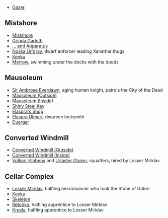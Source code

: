<script type="module">
    import {init} from "/js/dragon_heist/gm_notes.js";
    init();
</script>

* [Gazer](^gazer.jpg)

## Mistshore

* [Mistshore](^mistshore.jpg)
* [Grinda Garloth](^Grinda_garloth.jpg)
* [... and Apparatus](^Grinda_garloth_and_apparatus.jpg)
* [Noska Ur'gray](^noska_urgray.jpg), dwarf enforcer leading Xanathar thugs
* [Kenku](^kenku.jpg)
* [Merrow](^merrow.jpeg), swimming under the docks with the doods

## Mausoleum

* [Sir Ambrose Everdawn](^sir_ambrose_everdawn.jpg), aging human knight, patrols the City of the Dead
* [Mausoleum (Outside)](^mausoleum_outside.jpg)
* [Mausoleum (Inside)](^mausoleum_inside.jpg)
* [Shiny Steel Key](^shiny_steel_key.jpg)
* [Elaspra's Shop](^elaspras_shop.jpg)
* [Elaspra Ulmarr](^elaspra_ulmarr.jpg), dwarven locksmith
* [Duergar](^duergar.png)

## Converted Windmill

* [Converted Windmill (Outside)](^converted_windmill_outside.jpg)
* [Converted Windmill (Inside)](^converted_windmill_inside.jpg)
* [Volkarr Kibbens](^volkarr_kibbens.jpg) and [Urlaster Ghann](^urlaster_ghann.png), squatters, hired by Losser Mirklav

## Cellar Complex

* [Losser Mirklav](^losser_mirklav.jpg), halfling necromancer who took the Stone of Golorr
* [Kenku](^kenku.jpg)
* [Skeleton](^skeleton.jpeg)
* [Retchyn](^retchyn.jpg), halfling apprentice to Losser Mirklav
* [Kreela](^kreela.jpg), halfling apprentice to Losser Mirklav
